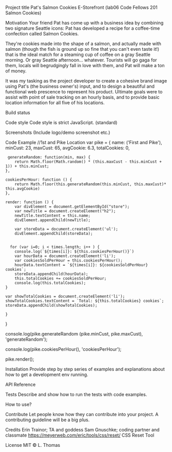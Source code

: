 Project title
Pat's Salmon Cookies E-Storefront
(lab06 Code Fellows 201 Salmon Cookies)

Motivation
Your friend Pat has come up with a business idea by combining two signature Seattle icons: Pat has developed a recipe for a coffee-time confection called Salmon Cookies.

They're cookies made into the shape of a salmon, and actually made with salmon (though the fish is ground up so fine that you can't even taste it!) that is the ideal match for a steaming cup of coffee on a gray Seattle morning. Or gray Seattle afternoon... whatever. Tourists will go gaga for them, locals will begrudgingly fall in love with them, and Pat will make a ton of money.

It was my tasking as the project developer to create a cohesive brand image using Pat's (the business owner's) input, and to design a beautiful and functional web prescence to represent his product. Ultimate goals were to assist with point of sale tracking on an hourly basis, and to provide basic location information for all five of his locations. 

Build status


Code style
Code style is strict JavaScript. (standard)


Screenshots
(Include logo/demo screenshot etc.)

Code Example
//1st and Pike Location
var pike = {
    name: ('First and Pike'),
    minCust: 23,
    maxCust: 65,
    avgCookie: 6.3,
    totalCookies: 0,


     generateRandom: function(min, max) {
        return Math.floor(Math.random() * (this.maxCust - this.minCust + 1)) + this.minCust;
    },
    
    cookiesPerHour: function () {
        return Math.floor(this.generateRandom(this.minCust, this.maxCust)* this.avgCookie)
    },    

    render: function () { 
        var divElement = document.getElementById("store");
        var newTitle = document.createElement("h2");
        newTitle.textContent = this.name;
        divElement.appendChild(newTitle);

        var storeData = document.createElement('ul');
        divElement.appendChild(storeData);
        

      for (var i=0; i < times.length; i++ ) {
        console.log(`${times[i]}: ${this.cookiesPerHour()}`)
        var hourData = document.createElement('li');
        var cookiesSoldPerHour = this.cookiesPerHour();
        hourData.textContent = `${times[i]}: ${cookiesSoldPerHour} cookies`;
        storeData.appendChild(hourData);
        this.totalCookies += cookiesSoldPerHour;
        console.log(this.totalCookies);
    }
    
    var showTotalCookies = document.createElement('li');
    showTotalCookies.textContent = `Total: ${this.totalCookies} cookies`;
    storeData.appendChild(showTotalCookies);
       
    }
}

console.log(pike.generateRandom (pike.minCust, pike.maxCust), 'generateRandom');

console.log(pike.cookiesPerHour(), 'cookiesPerHour');

pike.render();


Installation
Provide step by step series of examples and explanations about how to get a development env running.

API Reference


Tests
Describe and show how to run the tests with code examples.

How to use?


Contribute
Let people know how they can contribute into your project. A contributing guideline will be a big plus.

Credits
Erin Trainor; TA and goddess
Sam Gnuschke; coding partner and classmate
https://meyerweb.com/eric/tools/css/reset/ CSS Reset Tool


License
MIT © L. Thomas